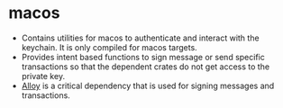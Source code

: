 # macos

- Contains utilities for macos to authenticate and interact with the keychain. It is only compiled for macos targets.
- Provides intent based functions to sign message or send specific transactions so that the dependent crates do not get access to the private key.
- [Alloy](https://github.com/alloy-rs/alloy) is a critical dependency that is used for signing messages and transactions.
